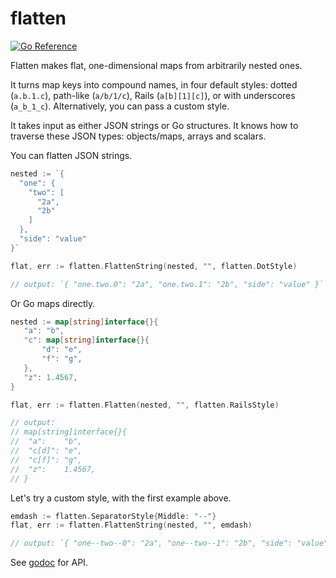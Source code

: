 flatten
=======

[![Go Reference](https://pkg.go.dev/badge/pkg.go.dev/github.com/jeremywohl/flatten/v2.svg)](https://pkg.go.dev/pkg.go.dev/github.com/jeremywohl/flatten/v2)

Flatten makes flat, one-dimensional maps from arbitrarily nested ones.

It turns map keys into compound
names, in four default styles: dotted (`a.b.1.c`), path-like (`a/b/1/c`), Rails (`a[b][1][c]`), or with underscores (`a_b_1_c`).  Alternatively, you can pass a custom style.

It takes input as either JSON strings or
Go structures.  It knows how to traverse these JSON types: objects/maps, arrays and scalars.

You can flatten JSON strings.

```go
nested := `{
  "one": {
    "two": [
      "2a",
      "2b"
    ]
  },
  "side": "value"
}`

flat, err := flatten.FlattenString(nested, "", flatten.DotStyle)

// output: `{ "one.two.0": "2a", "one.two.1": "2b", "side": "value" }`
```

Or Go maps directly.

```go
nested := map[string]interface{}{
   "a": "b",
   "c": map[string]interface{}{
       "d": "e",
       "f": "g",
   },
   "z": 1.4567,
}

flat, err := flatten.Flatten(nested, "", flatten.RailsStyle)

// output:
// map[string]interface{}{
//  "a":    "b",
//  "c[d]": "e",
//  "c[f]": "g",
//  "z":    1.4567,
// }
```

Let's try a custom style, with the first example above.

```go
emdash := flatten.SeparatorStyle{Middle: "--"}
flat, err := flatten.FlattenString(nested, "", emdash)

// output: `{ "one--two--0": "2a", "one--two--1": "2b", "side": "value" }`
```

See [godoc](https://godoc.org/github.com/jeremywohl/flatten) for API.
